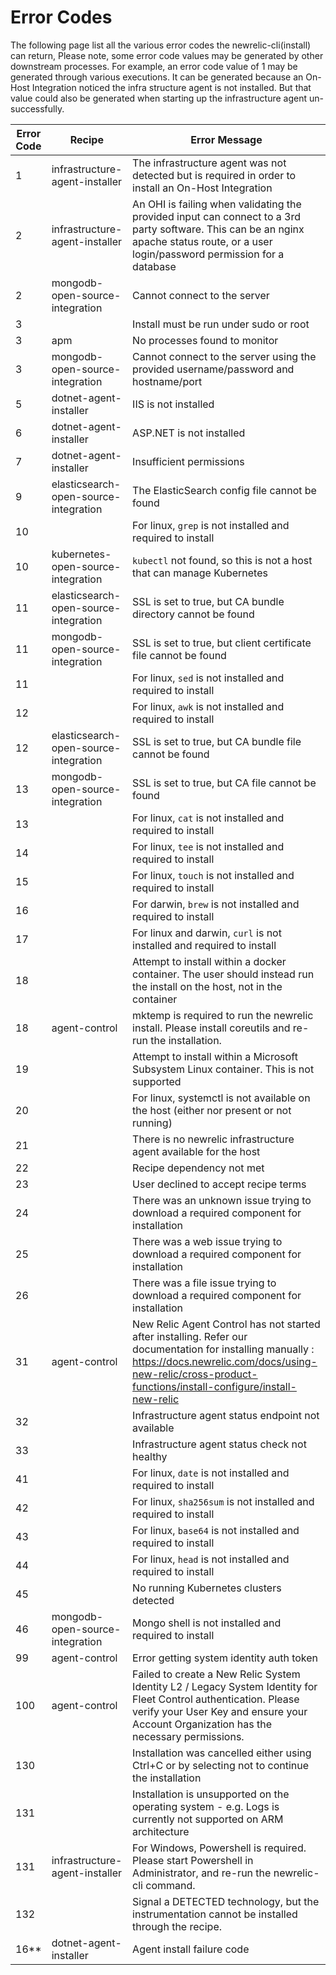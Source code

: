 # Error Codes

The following page list all the various error codes the newrelic-cli(install) can return,
Please note, some error code values may be generated by other downstream processes. For example, an error code value of 1 may be generated through various executions. It can be generated because an On-Host Integration noticed the infra structure agent is not installed. But that value could also be generated when starting up the infrastructure agent un-successfully.

| Error Code | Recipe                                | Error Message                                                                                                                                                                                                          |
|------------|---------------------------------------|------------------------------------------------------------------------------------------------------------------------------------------------------------------------------------------------------------------------|
| 1          | infrastructure-agent-installer        | The infrastructure agent was not detected but is required in order to install an On-Host Integration                                                                                                                   |
| 2          | infrastructure-agent-installer        | An OHI is failing when validating the provided input can connect to a 3rd party software. This can be an nginx  apache status route, or a user login/password permission for a database                                |
| 2          | mongodb-open-source-integration       | Cannot connect to the server                                                                                                                                                                                           |
| 3          |                                       | Install must be run under sudo or root                                                                                                                                                                                 |
| 3          | apm                                   | No processes found to monitor                                                                                                                                                                                          |
| 3          | mongodb-open-source-integration       | Cannot connect to the server using the provided username/password and hostname/port                                                                                                                                    |
| 5          | dotnet-agent-installer                | IIS is not installed                                                                                                                                                                                                   |
| 6          | dotnet-agent-installer                | ASP.NET is not installed                                                                                                                                                                                               |
| 7          | dotnet-agent-installer                | Insufficient permissions                                                                                                                                                                                               |
| 9          | elasticsearch-open-source-integration | The ElasticSearch config file cannot be found                                                                                                                                                                          |
| 10         |                                       | For linux, `grep` is not installed and required to install                                                                                                                                                             |
| 10         | kubernetes-open-source-integration    | `kubectl` not found, so this is not a host that can manage Kubernetes                                                                                                                                                  |
| 11         | elasticsearch-open-source-integration | SSL is set to true, but CA bundle directory cannot be found                                                                                                                                                            |
| 11         | mongodb-open-source-integration       | SSL is set to true, but client certificate file cannot be found                                                                                                                                                        |
| 11         |                                       | For linux, `sed` is not installed and required to install                                                                                                                                                              |
| 12         |                                       | For linux, `awk` is not installed and required to install                                                                                                                                                              |
| 12         | elasticsearch-open-source-integration | SSL is set to true, but CA bundle file cannot be found                                                                                                                                                                 |
| 13         | mongodb-open-source-integration       | SSL is set to true, but CA file cannot be found                                                                                                                                                                        |
| 13         |                                       | For linux, `cat` is not installed and required to install                                                                                                                                                              |
| 14         |                                       | For linux, `tee` is not installed and required to install                                                                                                                                                              |
| 15         |                                       | For linux, `touch` is not installed and required to install                                                                                                                                                            |
| 16         |                                       | For darwin, `brew` is not installed and required to install                                                                                                                                                            |
| 17         |                                       | For linux and darwin, `curl` is not installed and required to install                                                                                                                                                  |
| 18         |                                       | Attempt to install within a docker container. The user should instead run the install on the host, not in the container                                                                                                |
| 18         | agent-control                         | mktemp is required to run the newrelic install. Please install coreutils and re-run the installation.                                                                                                                  |
| 19         |                                       | Attempt to install within a Microsoft Subsystem Linux container. This is not supported                                                                                                                                 |
| 20         |                                       | For linux, systemctl is not available on the host (either nor present or not running)                                                                                                                                  |
| 21         |                                       | There is no newrelic infrastructure agent available for the host                                                                                                                                                       |
| 22         |                                       | Recipe dependency not met                                                                                                                                                                                              |
| 23         |                                       | User declined to accept recipe terms                                                                                                                                                                                   |
| 24         |                                       | There was an unknown issue trying to download a required component for installation                                                                                                                                    |
| 25         |                                       | There was a web issue trying to download a required component for installation                                                                                                                                         |
| 26         |                                       | There was a file issue trying to download a required component for installation                                                                                                                                        |
| 31         | agent-control                         | New Relic Agent Control has not started after installing. Refer our documentation for installing manually : https://docs.newrelic.com/docs/using-new-relic/cross-product-functions/install-configure/install-new-relic |
| 32         |                                       | Infrastructure agent status endpoint not available                                                                                                                                                                     |
| 33         |                                       | Infrastructure agent status check not healthy                                                                                                                                                                          |
| 41         |                                       | For linux, `date` is not installed and required to install                                                                                                                                                             |
| 42         |                                       | For linux, `sha256sum` is not installed and required to install                                                                                                                                                        |
| 43         |                                       | For linux, `base64` is not installed and required to install                                                                                                                                                           |
| 44         |                                       | For linux, `head` is not installed and required to install                                                                                                                                                             |
| 45         |                                       | No running Kubernetes clusters detected                                                                                                                                                                                |
| 46         | mongodb-open-source-integration       | Mongo shell is not installed and required to install                                                                                                                                                                   |
| 99         | agent-control                         | Error getting system identity auth token                                                                                                                                                                               |
| 100        | agent-control                         | Failed to create a New Relic System Identity L2 / Legacy System Identity for Fleet Control authentication. Please verify your User Key and ensure your Account Organization has the necessary permissions.             |
| 130        |                                       | Installation was cancelled either using Ctrl+C or by selecting not to continue the installation                                                                                                                        |
| 131        |                                       | Installation is unsupported on the operating system - e.g. Logs is currently not supported on ARM architecture                                                                                                         |
| 131        | infrastructure-agent-installer        | For Windows, Powershell is required. Please start Powershell in Administrator, and re-run the newrelic-cli command.                                                                                                    |
| 132        |                                       | Signal a DETECTED technology, but the instrumentation cannot be installed through the recipe.                                                                                                                          |
| 16**       | dotnet-agent-installer                | Agent install failure code                                                                                                                                                                                             |
